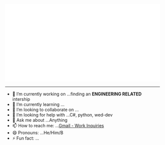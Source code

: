 <!--
**bulageidei/bulageidei** is a ✨ _special_ ✨ repository because its `README.md` (this file) appears on your GitHub profile.
-->

<div align="center">
    <img src="heading.svg" width="auto" height="auto" alt="greetings">
</div>

<hr>
<!-- <h1 align = "center"> Hello fellow visitor! Bulag here 👋 </h1> -->

- 🔭 I’m currently working on ...finding an **ENGINEERING RELATED** intership
- 🌱 I’m currently learning ...
- 👯 I’m looking to collaborate on ...
- 🤔 I’m looking for help with ...C#, python, wed-dev
- 💬 Ask me about ...Anything
- 📫 How to reach me: ...[Gmail - Work Inquiries](mailto:bobbysun.150801@gmail.com)
- 😄 Pronouns: ...He/Him/B
- ⚡ Fun fact: ...
